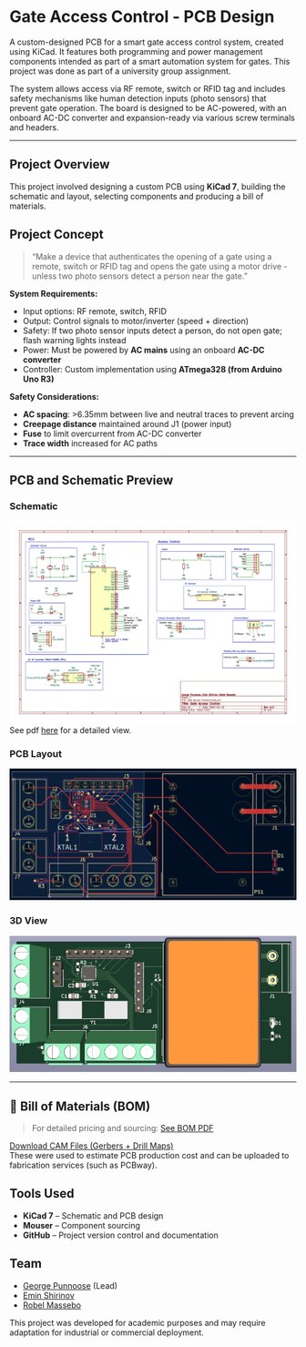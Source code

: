 # Gate Access Control - PCB Design

A custom-designed PCB for a smart gate access control system, created using KiCad. It features both programming and power management components intended as part of a smart automation system for gates. This project was done as part of a university group assignment.

The system allows access via RF remote, switch or RFID tag and includes safety mechanisms like human detection inputs (photo sensors) that prevent gate operation. The board is designed to be AC-powered, with an onboard AC-DC converter and expansion-ready via various screw terminals and headers.

---

## Project Overview

This project involved designing a custom PCB using **KiCad 7**, building the schematic and layout, selecting components and producing a bill of materials. 

## Project Concept

> “Make a device that authenticates the opening of a gate using a remote, switch or RFID tag and opens the gate using a motor drive - unless two photo sensors detect a person near the gate.”

**System Requirements:**
- Input options: RF remote, switch, RFID
- Output: Control signals to motor/inverter (speed + direction)
- Safety: If two photo sensor inputs detect a person, do not open gate; flash warning lights instead
- Power: Must be powered by **AC mains** using an onboard **AC-DC converter**
- Controller: Custom implementation using **ATmega328 (from Arduino Uno R3)**

**Safety Considerations:**

- **AC spacing**: >6.35mm between live and neutral traces to prevent arcing
- **Creepage distance** maintained around J1 (power input)
- **Fuse** to limit overcurrent from AC-DC converter
- **Trace width** increased for AC paths

---

## PCB and Schematic Preview

### Schematic
![3D PCB View](./assets/schematic.jpg)
See pdf [here](./docs/Printable%20Schematic%20-%20Gate%20Access%20Control.pdf) for a detailed view.

### PCB Layout
![PCB Layout](./assets/routinglayout.jpg) 

### 3D View
![3D PCB View](./assets/3dview.jpg)

---

## 🧾 Bill of Materials (BOM)

> For detailed pricing and sourcing: [See BOM PDF](<./docs/BOM (Gate Access Control).pdf>)

[Download CAM Files (Gerbers + Drill Maps)](<./docs/CAM Files - Gerber and Drill Maps.zip>)  
These were used to estimate PCB production cost and can be uploaded to fabrication services (such as PCBway).

## Tools Used

- **KiCad 7** – Schematic and PCB design
- **Mouser** – Component sourcing
- **GitHub** – Project version control and documentation

## Team

- [George Punnoose](https://www.github.com/George-P-1) (Lead)
- [Emin Shirinov](https://github.com/Codeexia0)
- [Robel Massebo](https://www.github.com/RobelKa)

This project was developed for academic purposes and may require adaptation for industrial or commercial deployment.